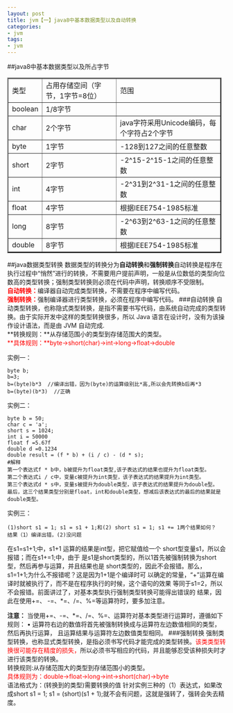 ```yaml
---
layout: post
title: jvm【一】java8中基本数据类型以及自动转换
categories:
- jvm
tags:
- jvm
---
```

##java8中基本数据类型以及所占字节
<table style="width:98%" border="2">
	<tr>
		<td>类型</td>
		<td>占用存储空间（字节，1字节=8位）</td>
		<td>范围</td>
	</tr>
	<tr>
		<td>boolean</td>
		<td>1/8字节</td>
		<td></td>
	</tr>
	<tr>
		<td>char</td>
		<td>2个字节</td>
		<td>java字符采用Unicode编码，每个字符占2个字节</td>
	</tr>
	<tr>
		<td>byte</td>
		<td>1字节</td>
		<td>-128到127之间的任意整数 </td>
	</tr>
	<tr>
		<td>short</td>
		<td>2字节</td>
		<td>-2^15-2^15-1之间的任意整数 </td>
	</tr>
	<tr>
		<td>int</td>
		<td>4字节</td>
		<td>-2^31到2^31-1之间的任意整数</td>
	</tr>
	<tr>
		<td>float</td>
		<td>4字节</td>
		<td>根据IEEE754-1985标准 </td>
	</tr>
	<tr>
		<td>long</td>
		<td>8字节</td>
		<td>-2^63到2^63-1之间的任意整数</td>
	</tr>
	<tr>
		<td>double</td>
		<td>8字节</td>
		<td>根据IEEE754-1985标准</td>
	</tr>
</table>

##java数据类型转换
数据类型的转换分为**自动转换**和**强制转换**自动转换是程序在执行过程中“悄然”进行的转换，不需要用户提前声明，一般是从位数低的类型向位数高的类型转换；强制类型转换则必须在代码中声明，转换顺序不受限制。<br>
<font color="red">**自动转换：**</font>编译器自动完成类型转换，不需要在程序中编写代码。
<br>
<font color="red">**强制转换：**</font>强制编译器进行类型转换，必须在程序中编写代码。
###自动转换
自动类型转换，也称隐式类型转换，是指不需要书写代码，由系统自动完成的类型转换。由于实际开发中这样的类型转换很多，所以 Java 语言在设计时，没有为该操作设计语法，而是由 JVM 自动完成.<br>
**转换规则：**从存储范围小的类型到存储范围大的类型。
<font color="red"><br>**具体规则：**byte→short(char)→int→long→float→double</font>

实例一：
	
	byte b;
	b=3;
	b=(byte)b*3  //编译出错，因为(byte)的运算级别比*高,所以会先转换b后再*3
	b=(byte)(b*3)  //正确
实例二：
	 
	byte b = 50;
	char c = 'a';
	short s = 1024;
	int i = 50000
	float f =5.67f
	double d =0.1234
	double result = (f * b) + (i / c) - (d * s);
	#解释
	第一个表达式f * b中，b被提升为float类型,该子表达式的结果也提升为float类型。
    第二个表达式i / c中，变量c被提升为int类型，该子表达式的结果提升为int类型。
    第三个表达式d * s中，变量s被提升为double类型，该子表达式的结果提升为double型。
    最后，这三个结果类型分别是float，int和double类型，想减后该表达式的最后的结果就是double类型。
            
实例三：
	
	(1)short s1 = 1; s1 = s1 + 1;和(2) short s1 = 1; s1 += 1两个结果如何？ 
  	结果（1）编译出错，(2)没问题

在s1=s1+1;中，s1+1
运算的结果是int型，把它赋值给一个 short型变量s1，所以会报错；而在s1+=1;中，由于
是s1是short类型的，所以1首先被强制转换为short型，然后再参与运算，并且结果也是
short类型的，因此不会报错。那么，s1=1+1;为什么不报错呢？这是因为1+1是个编译时可
以确定的常量，“+”运算在编译时就被执行了，而不是在程序执行的时候，这个语句的效果
等同于s1=2，所以不会报错。前面讲过了，对基本类型执行强制类型转换可能得出错误的
结果，因此在使用+=、 -=、*=、/=、%=等运算符时，要多加注意。

**注意：**
当使用+=、-=、*=、/=、%=、运算符对基本类型进行运算时，遵循如下规则：
• 运算符右边的数值将首先被强制转换成与运算符左边数值相同的类型，然后再执行运算，
且运算结果与运算符左边数值类型相同。
###强制转换
强制类型转换，也称显式类型转换，是指必须书写代码才能完成的类型转换。<font color="red">该类类型转换很可能存在精度的损失，</font>所以必须书写相应的代码，并且能够忍受该种损失时才进行该类型的转换。
<br>
转换规则:从存储范围大的类型到存储范围小的类型。
<br>
<font color="red">具体规则为：double→float→long→int→short(char)→byte</font><br>
语法格式为：(转换到的类型)需要转换的值
针对实例三种的（1）表达式，如果改成short s1 = 1; s1 = (short)(s1 + 1);就不会有问题，这就是强转了，强转会失去精度。